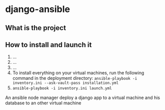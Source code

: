 # django-ansible

## What is the project

## How to install and launch it

1. ...
2. ...
3. ...
4. To install everything on your virtual machines, run the following command in the deployment directory:
    `ansible-playbook -i inventory.ini --ask-vault-pass installation.yml`
5.  `ansible-playbook -i inventory.ini launch.yml`


An ansible node manager deploy a django app to a virtual machine and his database to an other virtual machine
